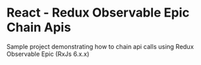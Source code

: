 # React - Redux Observable Epic Chain Apis
Sample project demonstrating how to chain api calls using Redux Observable Epic (RxJs 6.x.x)